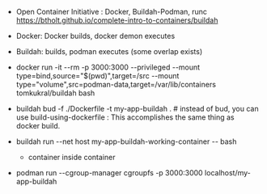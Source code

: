 - Open Container Initiative : Docker, Buildah-Podman, runc
https://btholt.github.io/complete-intro-to-containers/buildah

- Docker: Docker builds, docker demon executes

- Buildah: builds, podman executes (some overlap exists)

- docker run -it --rm -p 3000:3000 --privileged --mount type=bind,source="$(pwd)",target=/src  --mount type="volume",src=podman-data,target=/var/lib/containers tomkukral/buildah bash

- buildah bud -f ./Dockerfile -t my-app-buildah . # instead of bud, you can use build-using-dockerfile : This accomplishes the same thing as docker build.

- buildah run --net host my-app-buildah-working-container -- bash
    - container inside container 

- podman run --cgroup-manager cgroupfs -p 3000:3000 localhost/my-app-buildah

